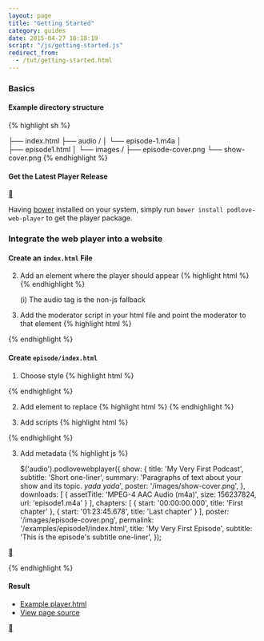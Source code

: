 ```yaml
---
layout: page
title: "Getting Started"
category: guides
date: 2015-04-27 16:18:19
script: "/js/getting-started.js"
redirect_from:
  - /tut/getting-started.html
---
```


### Basics
#### Example directory structure

{% highlight sh %}

├── index.html
├── audio /
│   └── episode-1.m4a
│  
├── episode1.html
│
└── images /
    ├── episode-cover.png
    └── show-cover.png
{% endhighlight %}

#### Get the Latest Player Release
<div>
  <div class="right up-to-top"> <a class="icon pwp-arrow-up" href="#top"></a></div>
</div>

Having [bower](http://bower.io/) installed on your system, simply run
`bower install podlove-web-player`
to get the player package.

### Integrate the web player into a website

#### Create an `index.html` File

2.  Add an element where the player should appear {% highlight html %}
    <audio data-podlove-web-player-source="episode1.html">
      <source src="episode1.m4a" type="audio/m4a">
    </audio>
{% endhighlight %}

    (i) The audio tag is the non-js fallback

3.  Add the moderator script in your html file and point the moderator to that element {% highlight html %}
    <script src="/bower_components/podlove-web-player/dist/js/moderator.min.js">
    </script>
    <script>$('audio').podlovewebplayer();</script>
{% endhighlight %}

#### Create `episode/index.html`

1. Choose style {% highlight html %}
    <link href="/bower_components/podlove-web-player/dist/css/pwp-dark-green.css" rel="stylesheet" media="screen" type="text/css" />
{% endhighlight %}

2. Add element to replace {% highlight html %}
    <audio>
      <source src="episode1.m4a" type="audio/m4a">
    </audio>
{% endhighlight %}

3. Add scripts {% highlight html %}
<script src="/bower_components/podlove-web-player/dist/js/vendor/html5shiv.js"></script>
<script src="/bower_components/podlove-web-player/dist/js/vendor/jquery.min.js"></script>
<script src="/bower_components/podlove-web-player/dist/js/vendor/progress-polyfill.min.js"></script>
<script src="/bower_components/podlove-web-player/dist/js/podlove-web-player.js"></script>
{% endhighlight %}

3. Add metadata {% highlight js %}

    $('audio').podlovewebplayer({
      show: {
        title: 'My Very First Podcast',
        subtitle: 'Short one-liner',
        summary: 'Paragraphs of text about your show and its topic. *yada yada*', poster: '/images/show-cover.png',
      },
      downloads: [
        {
          assetTitle: 'MPEG-4 AAC Audio (m4a)',
          size: 156237824,
          url: 'episode1.m4a'
        }
      ],
      chapters: [
        {
          start: '00:00:00.000',
          title: 'First chapter'
        },
        {
          start: '01:23:45.678',
          title: 'Last chapter'
        }
      ],
      poster: '/images/episode-cover.png',
      permalink: '/examples/episode1/index.html',
      title: 'My Very First Episode',
      subtitle: 'This is the episode\'s subtitle one-liner',
    });
<div>
  <div class="right up-to-top"> <a class="icon pwp-arrow-up" href="#top"></a></div>
</div>

{% endhighlight %}

#### Result

* [Example player.html](/player.html)
* [View page source](view-source:/player.html)

<audio data-podlove-web-player-source="/player.html">
  <source src="{{site.dist}}/examples/which-format/podlove-test-track.mp4" type="audio/mp4"/>
  <source src="{{site.dist}}/examples/which-format/podlove-test-track.mp3" type="audio/mpeg"/>
  <source src="{{site.dist}}/examples/which-format/podlove-test-track.ogg" type="audio/ogg; codecs=vorbis"/>
  <source src="{{site.dist}}/examples/which-format/podlove-test-track.opus" type="audio/ogg; codecs=opus"/>
</audio>

<div>
  <div class="right up-to-top"> <a class="icon pwp-arrow-up" href="#top"></a></div>
</div>
